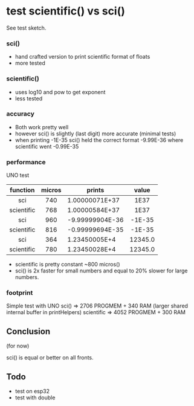 
# test scientific() vs sci()

See test sketch.

### sci()
- hand crafted version to print scientific format of floats
- more tested

### scientific()
- uses log10 and pow to get exponent
- less tested

### accuracy

- Both work pretty well
- however sci() is slightly (last digit) more accurate (minimal tests)
- when printing -1E-35 sci() held the correct format -9.99E-36
  where scientific went -0.99E-35

### performance
UNO test

| function   | micros |  prints           |  value  |
|:----------:|:------:|-------------------|:-------:|
| sci        |  740   |  1.00000071E+37   |  1E37
| scientific |  768   |  1.00000584E+37   |  1E37
| sci        |  960   |  -9.99999904E-36  |  -1E-35
| scientific |  816   |  -0.99999694E-35  |  -1E-35
| sci        |  364   |  1.23450005E+4    |  12345.0
| scientific |  780   |  1.23450028E+4    |  12345.0


- scientific is pretty constant ~800 micros()
- sci() is 2x faster for small numbers and equal to 20% slower for large numbers.


### footprint

Simple test with UNO
sci()      => 2706 PROGMEM + 340 RAM (larger shared internal buffer in printHelpers)
scientific => 4052 PROGMEM + 300 RAM


## Conclusion

(for now)

sci() is equal or better on all fronts.


## Todo

- test on esp32
- test with double

